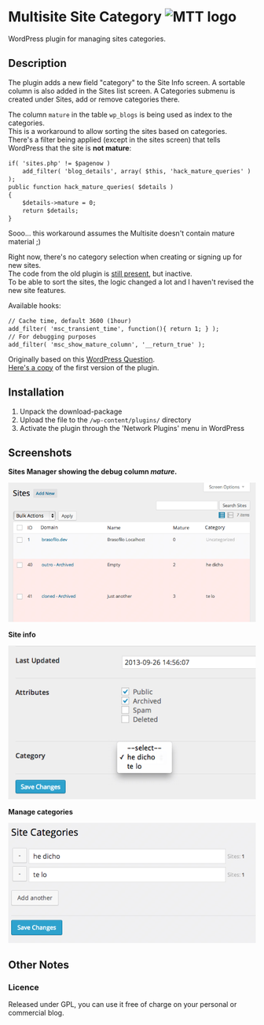# Multisite Site Category ![MTT logo](https://raw.github.com/brasofilo/Private-Comments-in-CPT/master/logo.png)


WordPress plugin for managing sites categories.

## Description
The plugin adds a new field "category" to the Site Info screen. 
A sortable column is also added in the Sites list screen.
A Categories submenu is created under Sites, add or remove categories there.

The column `mature` in the table `wp_blogs` is being used as index to the categories.  
This is a workaround to allow sorting the sites based on categories.  
There's a filter being applied (except in the sites screen) that tells WordPress that the site is **not mature**:
```
if( 'sites.php' != $pagenow )
    add_filter( 'blog_details', array( $this, 'hack_mature_queries' ) );	
public function hack_mature_queries( $details )
{
    $details->mature = 0;
    return $details;
}
```
Sooo... this workaround assumes the Multisite doesn't contain mature material ;)

Right now, there's no category selection when creating or signing up for new sites.  
The code from the old plugin is [still present](https://github.com/brasofilo/multisite-site-category/blob/master/inc/class-sites-categories-signup.php), but inactive.  
To be able to sort the sites, the logic changed a lot and I haven't revised the new site features.

Available hooks:
```
// Cache time, default 3600 (1hour)
add_filter( 'msc_transient_time', function(){ return 1; } );
// For debugging purposes
add_filter( 'msc_show_mature_column', '__return_true' );
```

Originally based on this [WordPress Question](http://wordpress.stackexchange.com/q/50235/12615).  
[Here's a copy](https://gist.github.com/brasofilo/6715423) of the first version of the plugin.

## Installation

1. Unpack the download-package
1. Upload the file to the `/wp-content/plugins/` directory
1. Activate the plugin through the 'Network Plugins' menu in WordPress

## Screenshots

**Sites Manager showing the debug column *mature*.**

![Sites Manager](img/screenshot-1.png)

**Site info**

![Site add back end](img/screenshot-2.png)

**Manage categories**

![Site add front end](img/screenshot-3.png)


## Other Notes
### Licence
Released under GPL, you can use it free of charge on your personal or commercial blog.